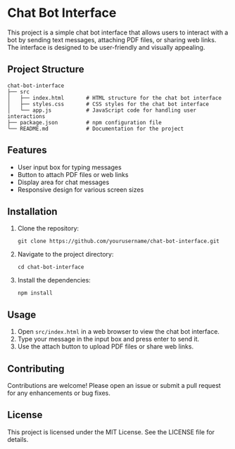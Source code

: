 # Chat Bot Interface

This project is a simple chat bot interface that allows users to interact with a bot by sending text messages, attaching PDF files, or sharing web links. The interface is designed to be user-friendly and visually appealing.

## Project Structure

```
chat-bot-interface
├── src
│   ├── index.html       # HTML structure for the chat bot interface
│   ├── styles.css       # CSS styles for the chat bot interface
│   └── app.js           # JavaScript code for handling user interactions
├── package.json         # npm configuration file
└── README.md            # Documentation for the project
```

## Features

- User input box for typing messages
- Button to attach PDF files or web links
- Display area for chat messages
- Responsive design for various screen sizes

## Installation

1. Clone the repository:
   ```
   git clone https://github.com/yourusername/chat-bot-interface.git
   ```
2. Navigate to the project directory:
   ```
   cd chat-bot-interface
   ```
3. Install the dependencies:
   ```
   npm install
   ```

## Usage

1. Open `src/index.html` in a web browser to view the chat bot interface.
2. Type your message in the input box and press enter to send it.
3. Use the attach button to upload PDF files or share web links.

## Contributing

Contributions are welcome! Please open an issue or submit a pull request for any enhancements or bug fixes.

## License

This project is licensed under the MIT License. See the LICENSE file for details.